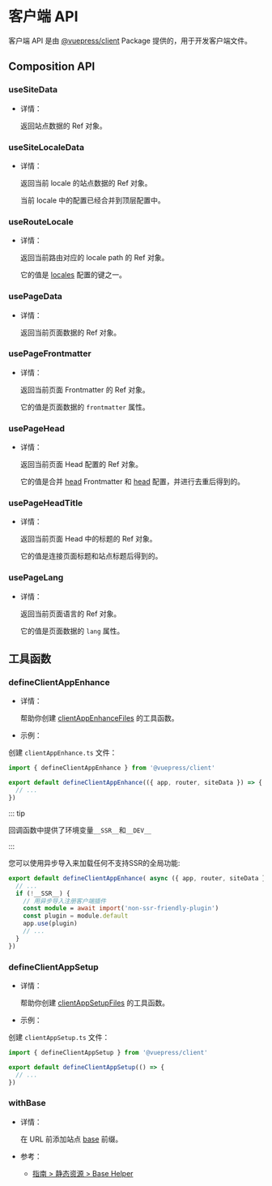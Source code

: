 # 客户端 API

客户端 API 是由 [@vuepress/client](https://www.npmjs.com/package/@vuepress/client) Package 提供的，用于开发客户端文件。

## Composition API

### useSiteData

- 详情：

  返回站点数据的 Ref 对象。

### useSiteLocaleData

- 详情：

  返回当前 locale 的站点数据的 Ref 对象。

  当前 locale 中的配置已经合并到顶层配置中。

### useRouteLocale

- 详情：

  返回当前路由对应的 locale path 的 Ref 对象。

  它的值是 [locales](./config.md#locales) 配置的键之一。

### usePageData

- 详情：

  返回当前页面数据的 Ref 对象。

### usePageFrontmatter

- 详情：

  返回当前页面 Frontmatter 的 Ref 对象。

  它的值是页面数据的 `frontmatter` 属性。

### usePageHead

- 详情：

  返回当前页面 Head 配置的 Ref 对象。

  它的值是合并 [head](./frontmatter.md#head) Frontmatter 和 [head](./config.md#head) 配置，并进行去重后得到的。

### usePageHeadTitle

- 详情：

  返回当前页面 Head 中的标题的 Ref 对象。

  它的值是连接页面标题和站点标题后得到的。

### usePageLang

- 详情：

  返回当前页面语言的 Ref 对象。

  它的值是页面数据的 `lang` 属性。

## 工具函数

### defineClientAppEnhance

- 详情：

  帮助你创建 [clientAppEnhanceFiles](./plugin-api.md#clientappenhancefiles) 的工具函数。

- 示例：

创建 `clientAppEnhance.ts` 文件：

```ts
import { defineClientAppEnhance } from '@vuepress/client'

export default defineClientAppEnhance(({ app, router, siteData }) => {
  // ...
})
```

::: tip

回调函数中提供了环境变量`__SSR__`和`__DEV__`

:::

您可以使用异步导入来加载任何不支持SSR的全局功能:

```ts
export default defineClientAppEnhance( async ({ app, router, siteData }) => {
  // ...
  if (!__SSR__) {
    // 用异步导入注册客户端插件
    const module = await import('non-ssr-friendly-plugin')
    const plugin = module.default
    app.use(plugin)
    // ...
  }
})
```

### defineClientAppSetup

- 详情：

  帮助你创建 [clientAppSetupFiles](./plugin-api.md#clientappsetupfiles) 的工具函数。

- 示例：

创建 `clientAppSetup.ts` 文件：

```ts
import { defineClientAppSetup } from '@vuepress/client'

export default defineClientAppSetup(() => {
  // ...
})
```

### withBase

- 详情：

  在 URL 前添加站点 [base](./config.md#base) 前缀。

- 参考：
  - [指南 > 静态资源 > Base Helper](../guide/assets.md#base-helper)
